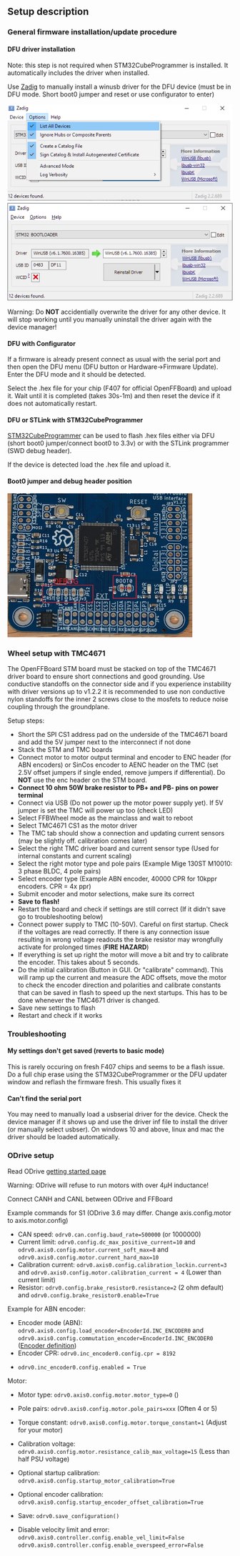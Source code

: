 ## Setup description

### General firmware installation/update procedure


#### DFU driver installation
Note: this step is not required when STM32CubeProgrammer is installed. It automatically includes the driver when installed.

Use [Zadig](http://zadig.akeo.ie/) to manually install a winusb driver for the DFU device (must be in DFU mode. Short boot0 jumper and reset or use configurator to enter)

![Zadig1](img/zadig_listall.png)
![Zadig2](img/zadig_install.png)

Warning: Do **NOT** accidentially overwrite the driver for any other device. It will stop working until you manually uninstall the driver again with the device manager!

#### DFU with Configurator

If a firmware is already present connect as usual with the serial port and then open the DFU menu (DFU button or Hardware->Firmware Update).
Enter the DFU mode and it should be detected.

Select the .hex file for your chip (F407 for official OpenFFBoard) and upload it. Wait until it is completed (takes 30s-1m) and then reset the device if it does not automatically restart.


#### DFU or STLink with STM32CubeProgrammer

[STM32CubeProgrammer](https://www.st.com/en/development-tools/stm32cubeprog.html) can be used to flash .hex files either via DFU (short boot0 jumper/connect boot0 to 3.3v) or with the STLink programmer (SWD debug header).

If the device is detected load the .hex file and upload it.

#### Boot0 jumper and debug header position
![Boot0](img/b0_debug.jpg)

### Wheel setup with TMC4671

The OpenFFBoard STM board must be stacked on top of the TMC4671 driver board to ensure short connections and good grounding.
Use conductive standoffs on the connector side and if you experience instability with driver versions up to v1.2.2 it is recommended to use non conductive nylon standoffs for the inner 2 screws close to the mosfets to reduce noise coupling through the groundplane.

Setup steps:
- Short the SPI CS1 address pad on the underside of the TMC4671 board and add the 5V jumper next to the interconnect if not done
- Stack the STM and TMC boards
- Connect motor to motor output terminal and encoder to ENC header (for ABN encoders) or SinCos encoder to AENC header on the TMC (set 2.5V offset jumpers if single ended, remove jumpers if differential). Do **NOT** use the enc header on the STM board.
- **Connect 10 ohm 50W brake resistor to PB+ and PB- pins on power terminal**
- Connect via USB (Do not power up the motor power supply yet). If 5V jumper is set the TMC will power up too (check LED)
- Select FFBWheel mode as the mainclass and wait to reboot
- Select TMC4671 CS1 as the motor driver
- The TMC tab should show a connection and updating current sensors (may be slightly off. calibration comes later)
- Select the right TMC driver board and current sensor type (Used for internal constants and current scaling)
- Select the right motor type and pole pairs (Example Mige 130ST M10010: 3 phase BLDC, 4 pole pairs)
- Select encoder type (Example ABN encoder, 40000 CPR for 10kppr encoders. CPR = 4x ppr)
- Submit encoder and motor selections, make sure its correct
- **Save to flash!**
- Restart the board and check if settings are still correct (If it didn't save go to troubleshooting below)
- Connect power supply to TMC (10-50V). Careful on first startup. Check if the voltages are read correctly. If there is any connection issue resulting in wrong voltage readouts the brake resistor may wrongfully activate for prolonged times (**FIRE HAZARD**)
- If everything is set up right the motor will move a bit and try to calibrate the encoder. This takes about 5 seconds.
- Do the initial calibration (Button in GUI. Or "calibrate" command). This will ramp up the current and measure the ADC offsets, move the motor to check the encoder direction and polarities and calibrate constants that can be saved in flash to speed up the next startups. This has to be done whenever the TMC4671 driver is changed.
- Save new settings to flash
- Restart and check if it works

### Troubleshooting
#### My settings don't get saved (reverts to basic mode)
This is rarely occuring on fresh F407 chips and seems to be a flash issue. Do a full chip erase using the STM32CubeProgrammer or the DFU updater window and reflash the firmware fresh. This usually fixes it

#### Can't find the serial port
You may need to manually load a usbserial driver for the device. Check the device manager if it shows up and use the driver inf file to install the driver (or manually select usbser).
On windows 10 and above, linux and mac the driver should be loaded automatically.


### ODrive setup
Read ODrive [getting started page](https://docs.odriverobotics.com/v/latest/getting-started.html)

Warning: ODrive will refuse to run motors with over 4µH inductance!

Connect CANH and CANL between ODrive and FFBoard

Example commands for S1 (ODrive 3.6 may differ. Change axis.config.motor to axis.motor.config)

* CAN speed: `odrv0.can.config.baud_rate=500000` (or 1000000)
* Current limit: `odrv0.config.dc_max_positive_current=10` and `odrv0.axis0.config.motor.current_soft_max=8` and `odrv0.axis0.config.motor.current_hard_max=10`
* Calibration current: `odrv0.axis0.config.calibration_lockin.current=3` and `odrv0.axis0.config.motor.calibration_current = 4` (Lower than current limit)
* Resistor: `odrv0.config.brake_resistor0.resistance=2` (2 ohm default) and `odrv0.config.brake_resistor0.enable=True`

Example for ABN encoder:
* Encoder mode (ABN): `odrv0.axis0.config.load_encoder=EncoderId.INC_ENCODER0` and `odrv0.axis0.config.commutation_encoder=EncoderId.INC_ENCODER0` ([Encoder definition](https://docs.odriverobotics.com/v/latest/fibre_types/com_odriverobotics_ODrive.html#ODrive.EncoderId))
* Encoder CPR: `odrv0.inc_encoder0.config.cpr = 8192`
+ `odrv0.inc_encoder0.config.enabled = True`

Motor:
* Motor type: `odrv0.axis0.config.motor.motor_type=0` ()
* Pole pairs: `odrv0.axis0.config.motor.pole_pairs=xxx` (Often 4 or 5)
* Torque constant: `odrv0.axis0.config.motor.torque_constant=1` (Adjust for your motor)
* Calibration voltage: `odrv0.axis0.config.motor.resistance_calib_max_voltage=15` (Less than half PSU voltage)
* Optional startup calibration: `odrv0.axis0.config.startup_motor_calibration=True`
* Optional encoder calibration: `odrv0.axis0.config.startup_encoder_offset_calibration=True`
* Save: `odrv0.save_configuration()`

* Disable velocity limit and error: `odrv0.axis0.controller.config.enable_vel_limit=False` `odrv0.axis0.controller.config.enable_overspeed_error=False`